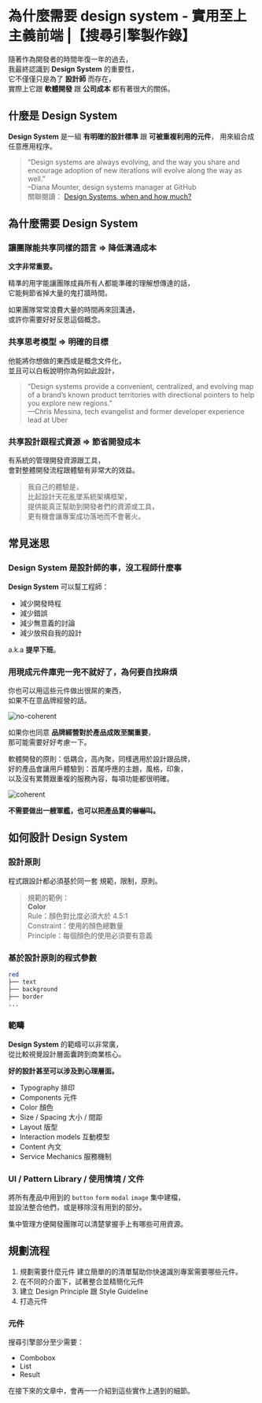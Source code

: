# 為什麼需要 design system - 實用至上主義前端 |【搜尋引擎製作錄】

隨著作為開發者的時間年復一年的過去，  
我最終認識到 **Design System** 的重要性，  
它不僅僅只是為了 **設計師** 而存在，  
實際上它跟 **軟體開發** 跟 **公司成本** 都有著很大的關係。

## 什麼是 Design System

**Design System** 是一組 **有明確的設計標準** 跟 **可被重複利用的元件**，
用來組合成任意應用程序。

> “Design systems are always evolving,
> and the way you share and encourage adoption of new iterations will evolve along the way as well.”  
> –Diana Mounter, design systems manager at GitHub  
> 關聯閱讀： [Design Systems, when and how much?][2]

## 為什麼需要 Design System

### 讓團隊能共享同樣的語言 => 降低溝通成本

**文字非常重要。**

精準的用字能讓團隊成員所有人都能準確的理解想傳達的話，  
它能夠節省掉大量的鬼打牆時間。

如果團隊常常浪費大量的時間再來回溝通，  
或許你需要好好反思這個概念。

### 共享思考模型 => 明確的目標

他能將你想做的東西或是概念文件化，  
並且可以白板說明你為何如此設計，

> “Design systems provide a convenient, centralized, and evolving map of a brand’s known product territories
> with directional pointers to help you explore new regions.”  
> —Chris Messina, tech evangelist and former developer experience lead at Uber

### 共享設計跟程式資源 => 節省開發成本

有系統的管理開發資源跟工具，  
會對整體開發流程跟體驗有非常大的效益。

> 我自己的體驗是，  
> 比起設計天花亂墜系統架構框架，  
> 提供能真正幫助到開發者們的資源或工具，  
> 更有機會讓專案成功落地而不會著火。

## 常見迷思

### Design System 是設計師的事，沒工程師什麼事

**Design System** 可以幫工程師：

- 減少開發時程
- 減少錯誤
- 減少無意義的討論
- 減少放飛自我的設計

a.k.a **提早下班**。

### 用現成元件庫兜一兜不就好了，為何要自找麻煩

你也可以用這些元件做出很屌的東西，  
如果不在意品牌經營的話。

![no-coherent](https://intercom.com/blog/wp-content/uploads/2017/04/Lego-aircraft-carrier.jpg)

如果你也同意 **品牌經營對於產品成敗至關重要**，  
那可能需要好好考慮一下。

軟體開發的原則：低耦合，高內聚，同樣適用於設計跟品牌，  
好的產品會讓用戶體驗到：首尾呼應的主題，風格，印象，  
以及沒有累贅跟重複的服務內容，每項功能都很明確。

![coherent](https://intercom.com/blog/wp-content/uploads/2017/04/Lego-Empire-system.jpg)

**不需要做出一艘軍艦，也可以把產品賣的嚇嚇叫。**

## 如何設計 Design System

### 設計原則

程式跟設計都必須基於同一套 規範，限制，原則。

> 規範的範例：  
> **Color**  
> Rule：顏色對比度必須大於 4.5:1  
> Constraint：使用的顏色總數量  
> Principle：每個顏色的使用必須要有意義

### 基於設計原則的程式參數

```bash
red
├── text
├── background
├── border
...
```

### 範疇

**Design System** 的範疇可以非常廣，  
從比較視覺設計層面囊跨到商業核心。

**好的設計甚至可以涉及到心理層面。**

- Typography 排印
- Components 元件
- Color 顏色
- Size / Spacing 大小 / 間距
- Layout 版型
- Interaction models 互動模型
- Content 內文
- Service Mechanics 服務機制

### UI / Pattern Library / 使用情境 / 文件

將所有產品中用到的 `button` `form` `modal` `image` 集中建檔，  
並設法整合他們，或是移除沒有用到的部分。

集中管理方便開發團隊可以清楚掌握手上有哪些可用資源。

## 規劃流程

1. 規劃需要什麼元件
   建立簡單的的清單幫助你快速識別專案需要哪些元件。
2. 在不同的介面下，試著整合並精簡化元件
3. 建立 Design Principle 跟 Style Guideline
4. 打造元件

### 元件

搜尋引擎部分至少需要：

- Combobox
- List
- Result

在接下來的文章中，會再一一介紹到這些實作上遇到的細節。

[2]: https://www.youtube.com/watch?v=Hx02SaL_IH0&ab_channel=Netlify
